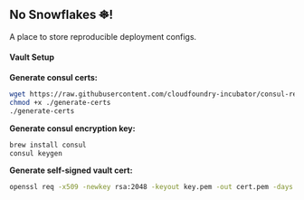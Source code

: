 ## No Snowflakes ~~❄~~!

A place to store reproducible deployment configs.

#### Vault Setup

**Generate consul certs:**

```bash
wget https://raw.githubusercontent.com/cloudfoundry-incubator/consul-release/master/scripts/generate-certs
chmod +x ./generate-certs
./generate-certs
```

**Generate consul encryption key:**

```bash
brew install consul
consul keygen
```

**Generate self-signed vault cert:**

```bash
openssl req -x509 -newkey rsa:2048 -keyout key.pem -out cert.pem -days 30 -nodes -subj "/C=US/ST=CA/O=YOUR_NAME/CN=YOUR_DOMAIN"
```
